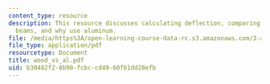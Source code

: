 ```yaml
---
content_type: resource
description: This resource discusses calculating deflection, comparing pine and aluminum
  beams, and why use aluminum.
file: /media/https%3A/open-learning-course-data-rc.s3.amazonaws.com/3-a26-freshman-seminar-the-nature-of-engineering-fall-2005/b30482f28b90fcbccd4960fb1dd28efb_wood_vs_al.pdf
file_type: application/pdf
resourcetype: Document
title: wood_vs_al.pdf
uid: b30482f2-8b90-fcbc-cd49-60fb1dd28efb
---
```

